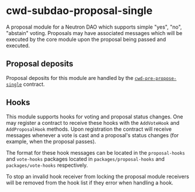 # cwd-subdao-proposal-single

A proposal module for a Neutron DAO which supports simple "yes", "no",
"abstain" voting. Proposals may have associated messages which will be
executed by the core module upon the proposal being passed and
executed.

## Proposal deposits

Proposal deposits for this module are handled by the
[`cwd-pre-propose-single`](../../pre-propose/cwd-pre-propose-single)
contract.

## Hooks

This module supports hooks for voting and proposal status changes. One
may register a contract to receive these hooks with the `AddVoteHook`
and `AddProposalHook` methods. Upon registration the contract will
receive messages whenever a vote is cast and a proposal's status
changes (for example, when the proposal passes).

The format for these hook messages can be located in the
`proposal-hooks` and `vote-hooks` packages located in
`packages/proposal-hooks` and `packages/vote-hooks` respectively.

To stop an invalid hook receiver from locking the proposal module
receivers will be removed from the hook list if they error when
handling a hook.
